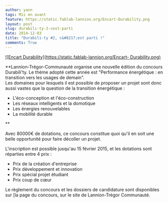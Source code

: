 ```yaml
---
author: yann
tags: Mis en avant
feature: https://static.fablab-lannion.org/Encart-Durability.png
layout: post
slug: durabili-ty-2-cest-parti
date: 2014-12-03
title: "Durabili-ty #2, c&#8217;est parti !"
comments: True
---
```

[![Encart Durability](https://static.fablab-lannion.org/Encart-
Durability.png)](https://static.fablab-lannion.org/Encart-Durability.png)

**Lannion-Trégor-Communauté organise une nouvelle édition du concours Durabili'ty. Le thème adopté cette année est "Performance énergétique : en transition vers les usages de demain".  
Les domaines pour lesquels il est possible de proposer un projet sont donc
aussi vastes que la question de la transition énergétique :

  * L'éco-conception et l'éco-construction
  * Les réseaux intelligents et la domotique
  * Les énergies renouvelables
  * La mobilité durable

**

Avec 80000€ de dotations, ce concours constitue quoi qu'il en soit une belle
opportunité pour faire décoller un projet.

L'inscription est possible jusqu'au 15 février 2015, et les dotations sont
réparties entre 4 prix :

  * Prix de la création d'entreprise
  * Prix développement et innovation
  * Prix spécial projet étudiant
  * Prix coup de cœur

Le règlement du concours et les dossiers de candidature sont disponibles sur
[la page du concours, sur le site de Lannion-Trégor Communauté.


